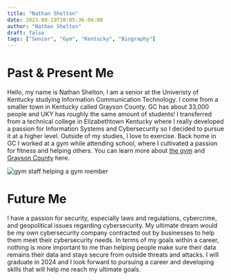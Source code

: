 ```yaml
---
title: "Nathan Shelton"
date: 2023-09-19T10:05:36-04:00
author: "Nathan Shelton"
draft: false
tags: ["Senior", "Gym", "Kentucky", "Biography"]
---
```


# Past & Present Me 
Hello, my name is Nathan Shelton, I am a senior at the Univeristy of Kentucky studying Information Communication Technology. I come from a smaller town in Kentucky called Grayson County. GC has about 33,000 people and UKY has roughly the same amount of students! I transferred from a technical college in Elizabethtown Kentucky where I really developed a passion for Information Systems and Cybersecurity so I decided to pursue it at a higher level. Outside of my studies, I love to exercise. Back home in GC I worked at a gym while attending school, where I cultivated a passion for fitness and helping others. You can learn more about [the gym](https://www.made4morefitness.com/) and [Grayson County](https://www.graysoncountyky.gov/) here.

![gym staff helping a gym member](/hugoimage.png)

# Future Me
I have a passion for security, especially laws and regulations, cybercrime, and geopolitical issues regarding cybersecurity. My ultimate dream would be my own cybersecurity company contracted out by businesses to help them meet their cybersecurity needs. In terms of my goals within a career, nothing is more important to me than helping people make sure their data remains their data and stays secure from outside threats and attacks. I will graduate in 2024 and I look forward to pursuing a career and developing skills that will help me reach my ultimate goals.
